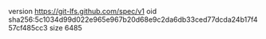 version https://git-lfs.github.com/spec/v1
oid sha256:5c1034d99d022e965e967b20d68e9c2da6db33ced77dcda24b17f457cf485cc3
size 6485
